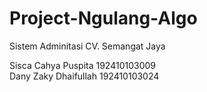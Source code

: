 # Project-Ngulang-Algo
Sistem Adminitasi CV. Semangat Jaya

Sisca Cahya Puspita   192410103009
</br>
Dany Zaky Dhaifullah    192410103024 
